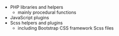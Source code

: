 - PHP libraries and helpers
	- mainly procedural functions
- JavaScript plugins
- Scss helpers and plugins
	- including Bootstrap CSS framework Scss files
